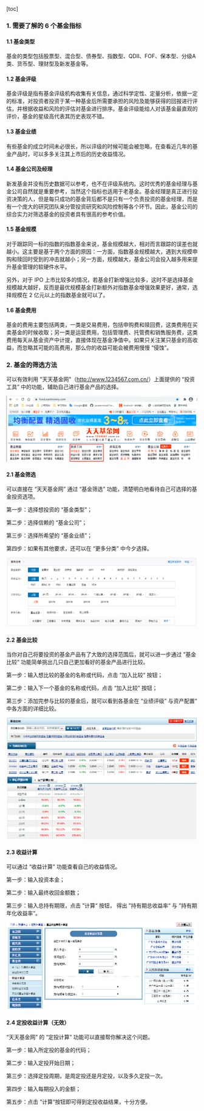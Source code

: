 [toc]

### 1. 需要了解的 6 个基金指标

#### 1.1 基金类型

基金的类型包括股票型、混合型、债券型、指数型、QDII、FOF、保本型、分级A类、货币型、理财型及新发基金等。

#### 1.2 基金评级

基金评级是指有基金评级机构收集有关信息，通过科学定性、定量分析，依据一定的标准，对投资者投资于某一种基金后所需要承担的风险及能够获得的回报进行评估，并根据收益和风险的评估对基金进行排序。基金评级能给人对该基金最直观的评价，基金的星级高代表其历史表现不错。

#### 1.3 基金业绩

有些基金的成立时间未必很长，所以评级的时候可能会被忽略，在查看近几年的基金产品时，可以多多关注其上市后的历史收益情况。

#### 1.4 基金公司及经理

新发基金并没有历史数据可以参考，也不在评级系统内。这时优秀的基金经理与基金公司自然就是重要参考，当然这个指标也适用于老基金。基金经理是真正进行投资决策的人，但是每只成功的基金背后都不是只有一个负责投资的基金经理，而是有一个庞大的研究团队来分管投资研究和风险控制等各个环节。因此，基金公司的综合实力对筛选基金的投资者具有很高的参考价值。

#### 1.5 基金规模

对于跟踪同一标的指数的指数基金来说，基金规模越大，相对而言跟踪的误差也就越小。这主要是基于两个方面的原因：一方面，指数基金规模越大，遇到大规模申购和赎回时受到的冲击就越小；另一方面，规模越大，基金公司会投入越多用来提升基金管理的软硬件水平。

另外，对于 IPO 上市比较多的情况，若基金打新增强比较多，这时不是选择基金规模越大越好，反而是最优规模基金打新额外对指数基金增强效果更好，通常，选择规模在 2 亿元以上的指数基金就可以了。

#### 1.6 基金费用

基金的费用主要包括两类，一类是交易费用，包括申购费和赎回费，这类费用在买卖基金的时候收取；另一类是运营费用，包括管理费、托管费和销售服务费，这类费用每天从基金资产中计提，直接体现在基金净值中。如果只关注某只基金的高收益，而忽略其可能的高费用，那么你的收益可能会被费用慢慢 “侵蚀”。

### 2. 基金的筛选方法

可以有效利用 "天天基金网"（<http://www.1234567.com.cn/>）上面提供的 “投资工具” 中的功能，辅助自己进行基金产品的选择。

![01](./images/01.png)

#### 2.1 基金筛选

可以直接在 “天天基金网” 通过 “基金筛选” 功能，清楚明白地看待自己可选择的基金投资选项。

第一步：选择想投资的 “基金类型”；

第二步：选择信赖的 “基金公司”；

第三步：选择所希望的 “基金业绩”；

第四步：如果有其他要求，还可以在 “更多分类” 中今夕选择。

![02](./images/02.png)

#### 2.2 基金比较

当你对自己将要投资的基金产品有了大致的选择范围后，就可以进一步通过 ”基金比较“ 功能简单挑出几只自己更加看好的基金产品进行比较。

第一步：输入想比较的基金的名称或代码，点击 “加入比较“ 按钮；

第二步：输入下一个基金的名称或代码，点击 “加入比较” 按钮；

第三步：添加完参与比较的基金后，就可以看到各基金在 “业绩评级” 与资产配置“ 中各方面的详细比较。

![04](./images/04.png)

#### 2.3 收益计算

可以通过 “收益计算” 功能查看自己的收益情况。

第一步：输入投资本金；

第二步：输入最终收回金额数；

第三步：输入总持有期限，点击 ”计算“ 按钮， 得出 ”持有期总收益率“ 与 ”持有期年化收益率“。

![03](./images/03.png)

#### 2.4 定投收益计算（无效）

“天天基金网” 的 “定投计算” 功能可以直接帮你解决这个问题。

第一步：输入所定投的基金的代码；

第二步：输入定投开始日期；

第三步：选择定投周期，是周定投还是月定投，以及多久定投一次。

第四步：输入每期投入的金额；

第五步：点击 ”计算“按钮即可得到定投收益结果，十分方便。

